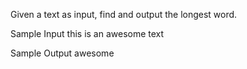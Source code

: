 Given a text as input, find and output the longest word.

Sample Input
this is an awesome text

Sample Output
awesome
